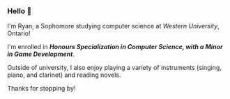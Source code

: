 ### **Hello** 👋

I'm Ryan, a Sophomore studying computer science at *Western University*, Ontario!

I'm enrolled in ***Honours Specialization in Computer Science, with a Minor in Game Development***.

Outside of university, I also enjoy playing a variety of instruments (singing, piano, and clarinet) and reading novels. 

Thanks for stopping by!
